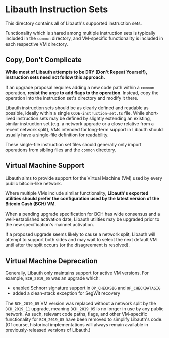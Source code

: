# Libauth Instruction Sets

This directory contains all of Libauth's supported instruction sets.

Functionality which is shared among multiple instruction sets is typically included in the `common` directory, and VM-specific functionality is included in each respective VM directory.

## Copy, Don't Complicate

**While most of Libauth attempts to be DRY (Don't Repeat Yourself), instruction sets need not follow this approach.**

If an upgrade proposal requires adding a new code path within a `common` operation, **resist the urge to add flags to the operation**. Instead, copy the operation into the instruction set's directory and modify it there.

Libauth instruction sets should be as clearly defined and readable as possible, ideally within a single `CODE-instruction-set.ts` file. While short-lived instruction sets may be defined by slightly extending an existing, similar instruction set (e.g. a network upgrade or a close relative from a recent network split), VMs intended for long-term support in Libauth should usually have a single-file definition for readability.

These single-file instruction set files should generally only import operations from sibling files and the `common` directory.

## Virtual Machine Support

Libauth aims to provide support for the Virtual Machine (VM) used by every public bitcoin-like network.

Where multiple VMs include similar functionality, **Libauth's exported utilities should prefer the configuration used by the latest version of the Bitcoin Cash (BCH) VM**.

When a pending upgrade specification for BCH has wide consensus and a well-established activation date, Libauth utilities may be upgraded prior to the new specification's mainnet activation.

If a proposed upgrade seems likely to cause a network split, Libauth will attempt to support both sides and may wait to select the next default VM until after the split occurs (or the disagreement is resolved).

## Virtual Machine Deprecation

Generally, Libauth only maintains support for active VM versions. For example, `BCH_2019_05` was an upgrade which:

- enabled Schnorr signature support in `OP_CHECKSIG` and `OP_CHECKDATASIG`
- added a clean-stack exception for SegWit recovery

The `BCH_2019_05` VM version was replaced without a network split by the `BCH_2019_11` upgrade, meaning `BCH_2019_05` is no longer in use by any public network. As such, relevant code paths, flags, and other VM-specific functionality for `BCH_2019_05` have been removed to simplify Libauth's code. (Of course, historical implementations will always remain available in previously-released versions of Libauth.)
